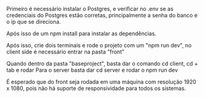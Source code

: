 Primeiro é necessário instalar o Postgres, e verificar no .env se as credenciais do Postgres estão corretas, principalmente a senha do banco e o ip que se direciona.

Após isso de um npm install para instalar as dependências.

Após isso, crie dois terminais e rode o projeto com um "npm run dev", no client side é necessário entrar na pasta "front"

Quando dentro da pasta "baseproject", basta dar o comando cd client, cd + tab e rodar
Para o server basta dar cd server e rodar o npm run dev

É esperado que do front seja rodada em uma máquina com resolução 1920 x 1080, pois não há suporte de responsividade para todos os sistemas.
